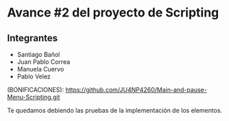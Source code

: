 #  Avance #2 del proyecto de Scripting 
## Integrantes
- Santiago Bañol
- Juan Pablo Correa
- Manuela Cuervo
- Pablo Velez
 
 (BONIFICACIONES): https://github.com/JU4NP4260/Main-and-pause-Menu-Scripting.git
 
Te quedamos debiendo las pruebas de la implementación de los elementos.
